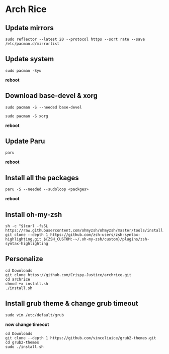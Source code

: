 
# Arch Rice


## Update mirrors

    sudo reflector --latest 20 --protocol https --sort rate --save /etc/pacman.d/mirrorlist
 
 ## Update system

    sudo pacman -Syu
**reboot**

## Download base-devel & xorg

    sudo pacman -S --needed base-devel
    
    sudo pacman -S xorg
   **reboot**

## Update Paru

    paru
**reboot**

##  Install all the packages

    paru -S --needed --sudoloop <packges>
**reboot**

## Install oh-my-zsh

    sh -c "$(curl -fsSL https://raw.githubusercontent.com/ohmyzsh/ohmyzsh/master/tools/install.sh)"
    git clone --depth 1 https://github.com/zsh-users/zsh-syntax-highlighting.git ${ZSH_CUSTOM:-~/.oh-my-zsh/custom}/plugins/zsh-syntax-highlighting

  
## Personalize

    cd Downloads
    git clone https://github.com/Crispy-Justice/archrice.git
    cd archrice
    chmod +x install.sh
    ./install.sh

## Install grub theme & change grub timeout

    sudo vim /etc/default/grub
**now change timeout**

    cd Downloads
    git clone --depth 1 https://github.com/vinceliuice/grub2-themes.git
    cd grub2-themes
    sudo ./install.sh

